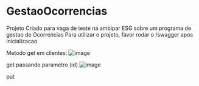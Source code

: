# GestaoOcorrencias
Projeto Criado para vaga de teste na ambipar ESG sobre um programa de gestao de Ocorrencias
Para utilizar o projeto, favor rodar o /swagger apos inicializacao

Metodo get em clientes:
![image](https://github.com/user-attachments/assets/7c66bbef-a28c-49d8-8f49-d0c90b48c705)

get passando parametro (id)
![image](https://github.com/user-attachments/assets/1982466f-9c17-4f01-b99f-d14e69d3becf)

put

